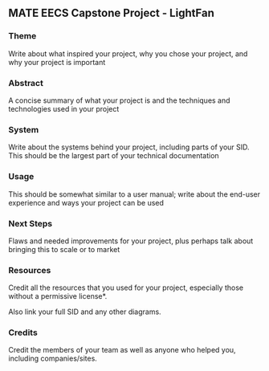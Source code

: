 ## MATE EECS Capstone Project - LightFan

### Theme
Write about what inspired your project, why you chose your project, and why your project is important

### Abstract
A concise summary of what your project is and the techniques and technologies used in your project

### System
Write about the systems behind your project, including parts of your SID. This should be the largest part of your technical documentation

### Usage
This should be somewhat similar to a user manual; write about the end-user experience and ways your project can be used

### Next Steps
Flaws and needed improvements for your project, plus perhaps talk about bringing this to scale or to market

### Resources
Credit all the resources that you used for your project, especially those without a permissive license*.

Also link your full SID and any other diagrams.

### Credits
Credit the members of your team as well as anyone who helped you, including companies/sites.

